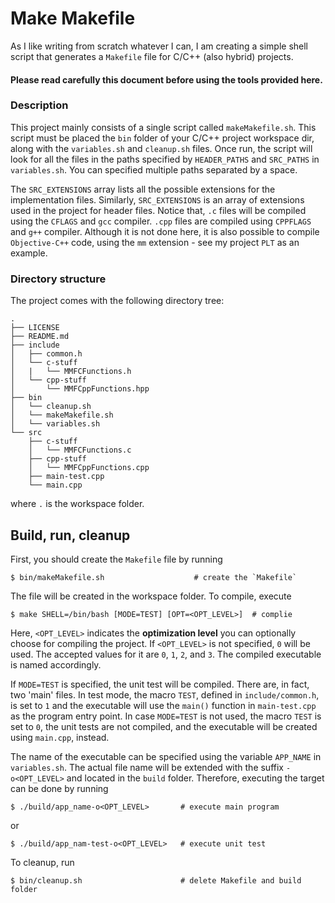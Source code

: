 # Make Makefile
As I like writing from scratch whatever I can, I am creating a simple shell script that generates a `Makefile` file for C/C++ (also hybrid) projects.

#### Please read carefully this document before using the tools provided here.

### Description
This project mainly consists of a single script called `makeMakefile.sh`. This script must be placed the `bin` folder of your C/C++ project workspace dir, along with the `variables.sh` and `cleanup.sh` files. Once run, the script will look for all the files in the paths specified by `HEADER_PATHS` and `SRC_PATHS` in `variables.sh`. You can specified multiple paths separated by a space.

The `SRC_EXTENSIONS` array lists all the possible extensions for the implementation files. Similarly, `SRC_EXTENSIONS` is an array of extensions used in the project for header files. Notice that, `.c` files will be compiled using the `CFLAGS` and `gcc` compiler. `.cpp` files are compiled using `CPPFLAGS` and `g++` compiler. Although it is not done here, it is also possible to compile `Objective-C++` code, using the `mm` extension - see my project `PLT` as an example.

### Directory structure
The project comes with the following directory tree:

```
.
├── LICENSE
├── README.md
├── include
│   ├── common.h
│   └── c-stuff
│   |   └── MMFCFunctions.h
│   └── cpp-stuff
│       └── MMFCppFunctions.hpp
├── bin
│   └── cleanup.sh
│   └── makeMakefile.sh
│   └── variables.sh
└── src
    ├── c-stuff
    │   └── MMFCFunctions.c
    ├── cpp-stuff
    │   └── MMFCppFunctions.cpp
    ├── main-test.cpp
    └── main.cpp
```

where `.` is the workspace folder.

## Build, run, cleanup

First, you should create the `Makefile` file by running

```shell
$ bin/makeMakefile.sh                    # create the `Makefile`
```
The file will be created in the workspace folder. To compile, execute

```shell
$ make SHELL=/bin/bash [MODE=TEST] [OPT=<OPT_LEVEL>]  # complie
```

Here, `<OPT_LEVEL>` indicates the **optimization level** you can optionally choose for compiling the project. If `<OPT_LEVEL>` is not specified, `0` will be used. The accepted values for it are `0`, `1`, `2`, and `3`. The compiled executable is named accordingly.

If `MODE=TEST` is specified, the unit test will be compiled. There are, in fact, two 'main' files. In test mode, the macro `TEST`, defined in `include/common.h`, is set to `1` and the executable will use the `main()` function in `main-test.cpp` as the program entry point. In case `MODE=TEST` is not used, the macro `TEST` is set to `0`, the unit tests are not compiled, and the executable will be created using `main.cpp`, instead.

The name of the executable can be specified using the variable `APP_NAME` in `variables.sh`. The actual file name will be extended with the suffix `-o<OPT_LEVEL>` and located in the `build` folder. Therefore, executing the target can be done by running

```shell
$ ./build/app_name-o<OPT_LEVEL>       # execute main program
```

or

```shell
$ ./build/app_nam-test-o<OPT_LEVEL>   # execute unit test
```

To cleanup, run

```shell
$ bin/cleanup.sh                      # delete Makefile and build folder
```

